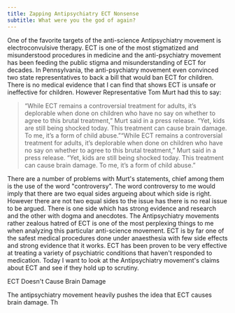 ```yaml
---
title: Zapping Antipsychiatry ECT Nonsense
subtitle: What were you the god of again?
---
```

One of the favorite targets of the anti-science Antipsychiatry movement is electroconvulsive therapy. ECT is one of the most stigmatized and misunderstood procedures in medicine and the anti-psychiatry movement has been feeding the 
public stigma and misunderstanding of ECT for decades. In Pennsylvania, the anti-psychiatry movement even convinced two state representatives to back a bill that would ban ECT for children. There is no medical evidence that I can
find that shows ECT is unsafe or ineffective for children. However Representative Tom Murt had this to say: 

> “While ECT remains a controversial treatment for adults, it’s deplorable when done on children who have no say on whether to agree to this brutal treatment,” Murt said in a press release.  “Yet, kids are still being shocked today.  This treatment can cause brain damage.  To me, it’s a form of child abuse.”“While ECT remains a controversial treatment for adults, it’s deplorable when done on children who have no say on whether to agree to this brutal treatment,” Murt said in a press release.  “Yet, kids are still being shocked today.  This treatment can cause brain damage.  To me, it’s a form of child abuse.”

There are a number of problems with Murt's statements, chief among them is the use of the word "controversy". The word controversy to me would imply that there are two equal sides argueing about which side is right. However there are not two equal sides to the issue has there is no real issue to be argued. 
There is one side which has strong evidence and research and the other with dogma and anecdotes. The Antipsychiatry movements rather zealous hatred of ECT is one of the most perplexing things to me when analyzing this particular anti-science movement. ECT is by far one of the safest medical procedures done under anaesthesia with few side effects and strong evidence that it works. ECT has been proven to be very effective at treating a variety of psychiatric conditions that haven't responded to medication. Today I want to look at the Antipsychiatry movement's claims about ECT and see if they hold up to scrutiny. 

ECT Doesn't Cause Brain Damage 

The antipsychiatry movement heavily pushes the idea that ECT causes brain damage. Th
